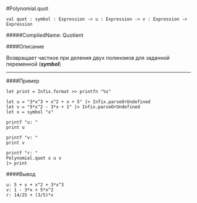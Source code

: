 #Polynomial.quot

	val quot : symbol : Expression -> u : Expression -> v : Expression ->  Expression


#####CompiledName: Quotient


####Описание

Возвращает частное при деления двух полиномов для заданной переменной (***symbol***)

----------

####Пример
    
    let print = Infix.format >> printfn "%s"
    
    let u = "3*x^3 + x^2 + x + 5" |> Infix.parseOrUndefined
    let v = "5*x^2 - 3*x + 1" |> Infix.parseOrUndefined
    let x = symbol "x"
    
    printf "u: "
    print u
    
    printf "v: "
    print v
    
    printf "r: "
    Polynomial.quot x u v 
    |> print
    

####Вывод
    
    u: 5 + x + x^2 + 3*x^3
    v: 1 - 3*x + 5*x^2
    r: 14/25 + (3/5)*x
    
    
    






